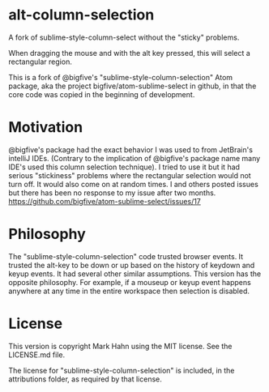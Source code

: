 alt-column-selection
====================

A fork of sublime-style-column-select without the "sticky" problems.

When dragging the mouse and with the alt key pressed, this will select a rectangular region.  

This is a fork of @bigfive's "sublime-style-column-selection" Atom package, aka the project bigfive/atom-sublime-select in github, in that the core code was copied in the beginning of development.

# Motivation

@bigfive's package had the exact behavior I was used to from JetBrain's intelliJ IDEs.  (Contrary to the implication of @bigfive's package name many IDE's used this column selection technique).  I tried to use it but it had serious "stickiness" problems where the rectangular selection would not turn off.  It would also come on at random times. I and others posted issues but there has been no response to my issue after two months.  https://github.com/bigfive/atom-sublime-select/issues/17

# Philosophy

The "sublime-style-column-selection" code trusted browser events.  It trusted the alt-key to be down or up based on the history of keydown and keyup events.  It had several other similar assumptions.  This version has the opposite philosophy.  For example, if a mouseup or keyup event happens anywhere at any time in the entire workspace then selection is disabled.

# License

This version is copyright Mark Hahn using the MIT license.  See the LICENSE.md file.

The license for "sublime-style-column-selection" is included, in the attributions folder, as required by that license.

